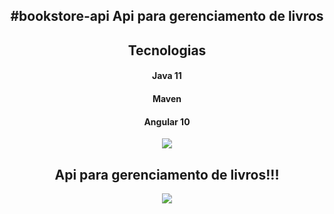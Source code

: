 <div align="center">
<h2>#bookstore-api
Api para gerenciamento de livros
</h2>
</div>

<div align="center">
<h2>Tecnologias</h2>
  <h4>Java 11</h4>
  <h4>Maven</h4>
  <h4>Angular 10</h4>
<img src="https://user-images.githubusercontent.com/29668363/148413801-e3733c5e-e7ed-471e-8335-f03d221a898f.PNG" />
</div>


<div align="center">
<h2>Api para gerenciamento de livros!!!</h2>
<img src="https://user-images.githubusercontent.com/29668363/148405064-b43265ba-1c22-425c-a7e4-5dd6c047c124.PNG" />
</div>

